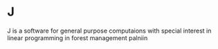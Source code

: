 # J

J is a software for general purpose computaions with special interest in linear programming in forest management palniin
